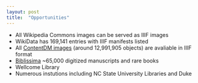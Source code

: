 ```yaml
---
layout: post
title:  "Opportunities"
---
```


* All Wikipedia Commons images can be served as IIIF images
* WikiData has 169,141 entries with IIIF manifests listed
* All [ContentDM images](https://researchworks.oclc.org/iiif-explorer/) (around 12,991,905 objects) are avaliable in IIIF format
* [Biblissima](https://iiif.biblissima.fr/collections/) ~65,000 digitized manuscripts and rare books 
* Wellcome Library
* Numerous instutions including NC State University Libraries and Duke